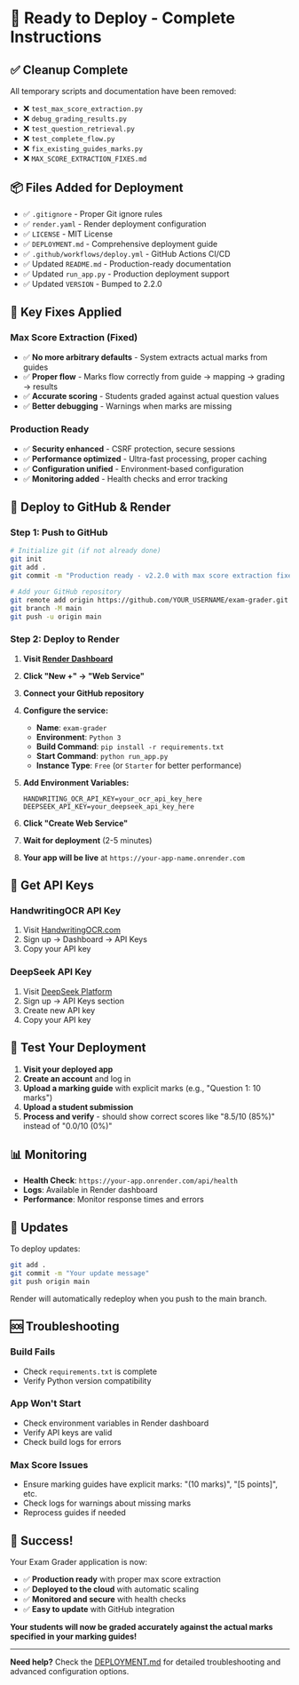 # 🚀 Ready to Deploy - Complete Instructions

## ✅ Cleanup Complete

All temporary scripts and documentation have been removed:
- ❌ `test_max_score_extraction.py`
- ❌ `debug_grading_results.py`
- ❌ `test_question_retrieval.py`
- ❌ `test_complete_flow.py`
- ❌ `fix_existing_guides_marks.py`
- ❌ `MAX_SCORE_EXTRACTION_FIXES.md`

## 📦 Files Added for Deployment

- ✅ `.gitignore` - Proper Git ignore rules
- ✅ `render.yaml` - Render deployment configuration
- ✅ `LICENSE` - MIT License
- ✅ `DEPLOYMENT.md` - Comprehensive deployment guide
- ✅ `.github/workflows/deploy.yml` - GitHub Actions CI/CD
- ✅ Updated `README.md` - Production-ready documentation
- ✅ Updated `run_app.py` - Production deployment support
- ✅ Updated `VERSION` - Bumped to 2.2.0

## 🔧 Key Fixes Applied

### Max Score Extraction (Fixed)
- ✅ **No more arbitrary defaults** - System extracts actual marks from guides
- ✅ **Proper flow** - Marks flow correctly from guide → mapping → grading → results
- ✅ **Accurate scoring** - Students graded against actual question values
- ✅ **Better debugging** - Warnings when marks are missing

### Production Ready
- ✅ **Security enhanced** - CSRF protection, secure sessions
- ✅ **Performance optimized** - Ultra-fast processing, proper caching
- ✅ **Configuration unified** - Environment-based configuration
- ✅ **Monitoring added** - Health checks and error tracking

## 🚀 Deploy to GitHub & Render

### Step 1: Push to GitHub

```bash
# Initialize git (if not already done)
git init
git add .
git commit -m "Production ready - v2.2.0 with max score extraction fixes"

# Add your GitHub repository
git remote add origin https://github.com/YOUR_USERNAME/exam-grader.git
git branch -M main
git push -u origin main
```

### Step 2: Deploy to Render

1. **Visit [Render Dashboard](https://dashboard.render.com)**

2. **Click "New +" → "Web Service"**

3. **Connect your GitHub repository**

4. **Configure the service:**
   - **Name**: `exam-grader`
   - **Environment**: `Python 3`
   - **Build Command**: `pip install -r requirements.txt`
   - **Start Command**: `python run_app.py`
   - **Instance Type**: `Free` (or `Starter` for better performance)

5. **Add Environment Variables:**
   ```
   HANDWRITING_OCR_API_KEY=your_ocr_api_key_here
   DEEPSEEK_API_KEY=your_deepseek_api_key_here
   ```

6. **Click "Create Web Service"**

7. **Wait for deployment** (2-5 minutes)

8. **Your app will be live** at `https://your-app-name.onrender.com`

## 🔑 Get API Keys

### HandwritingOCR API Key
1. Visit [HandwritingOCR.com](https://www.handwritingocr.com)
2. Sign up → Dashboard → API Keys
3. Copy your API key

### DeepSeek API Key
1. Visit [DeepSeek Platform](https://platform.deepseek.com)
2. Sign up → API Keys section
3. Create new API key
4. Copy your API key

## 🧪 Test Your Deployment

1. **Visit your deployed app**
2. **Create an account** and log in
3. **Upload a marking guide** with explicit marks (e.g., "Question 1: 10 marks")
4. **Upload a student submission**
5. **Process and verify** - should show correct scores like "8.5/10 (85%)" instead of "0.0/10 (0%)"

## 📊 Monitoring

- **Health Check**: `https://your-app.onrender.com/api/health`
- **Logs**: Available in Render dashboard
- **Performance**: Monitor response times and errors

## 🔄 Updates

To deploy updates:
```bash
git add .
git commit -m "Your update message"
git push origin main
```

Render will automatically redeploy when you push to the main branch.

## 🆘 Troubleshooting

### Build Fails
- Check `requirements.txt` is complete
- Verify Python version compatibility

### App Won't Start
- Check environment variables in Render dashboard
- Verify API keys are valid
- Check build logs for errors

### Max Score Issues
- Ensure marking guides have explicit marks: "(10 marks)", "[5 points]", etc.
- Check logs for warnings about missing marks
- Reprocess guides if needed

## 🎉 Success!

Your Exam Grader application is now:
- ✅ **Production ready** with proper max score extraction
- ✅ **Deployed to the cloud** with automatic scaling
- ✅ **Monitored and secure** with health checks
- ✅ **Easy to update** with GitHub integration

**Your students will now be graded accurately against the actual marks specified in your marking guides!**

---

**Need help?** Check the [DEPLOYMENT.md](DEPLOYMENT.md) for detailed troubleshooting and advanced configuration options.